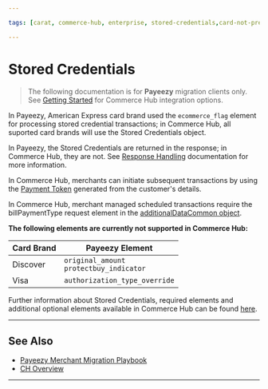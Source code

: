 ```yaml
---

tags: [carat, commerce-hub, enterprise, stored-credentials,card-not-present, payeezy]

---
```


# Stored Credentials

<!-- theme: danger -->
>  The following documentation is for **Payeezy** migration clients only. See [Getting Started](?path=docs/Getting-Started/Getting-Started-General.md) for Commerce Hub integration options.

In Payeezy, American Express card brand used the `ecommerce_flag` element for processing stored credential transactions; in Commerce Hub, all suported card brands will use the Stored Credentials object.

In Payeezy, the Stored Credentials are returned in the response; in Commerce Hub, they are not.  See [Response Handling](?path=docs/Resources/Guides/Response-Codes/Response-Handling.md) documentation for more information.

In Commerce Hub, merchants can initiate subsequent transactions by using the [Payment Token](?path=docs/Resources/API-Documents/Payments_VAS/Payment-Token.md) generated from the customer's details.

In Commerce Hub, merchant managed scheduled transactions require the billPaymentType request element in the [additionalDataCommon object](?path=docs/Resources/Master-Data/Additional-Data.md).

**The following elements are currently not supported in Commerce Hub:**

|Card Brand| Payeezy Element|
|----------|---------------|
|Discover|`original_amount` <br> `protectbuy_indicator`|
|Visa|`authorization_type_override`|

Further information about Stored Credentials, required elements and additional optional elements available in Commerce Hub can be found [here](?path=docs/Resources/Guides/Stored-Credentials.md).

---

## See Also

- [Payeezy Merchant Migration Playbook](?path=docs/Resources/Guides/Payeezy/Payeezy-Migration-ExtendedLanding.md)
- [CH Overview](?path=docs/Getting-Started/Getting-Started-General.md)

---
